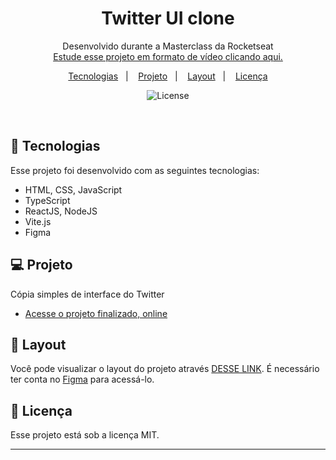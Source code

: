<h1 align="center"> Twitter UI clone </h1>

<p align="center">
Desenvolvido durante a Masterclass da Rocketseat <br/>
<a href="https://lp.rocketseat.com.br/devlinks/inscricao?utm_source=github&utm_medium=descricao&utm_campaign=capture-devlinks&utm_term=organic&utm_content=descricao-github-mayk-brito">Estude esse projeto em formato de vídeo clicando aqui.</a>
</p>

<p align="center">
  <a href="#-tecnologias">Tecnologias</a>&nbsp;&nbsp;&nbsp;|&nbsp;&nbsp;&nbsp;
  <a href="#-projeto">Projeto</a>&nbsp;&nbsp;&nbsp;|&nbsp;&nbsp;&nbsp;
  <a href="#-layout">Layout</a>&nbsp;&nbsp;&nbsp;|&nbsp;&nbsp;&nbsp;
  <a href="#memo-licença">Licença</a>
</p>

<p align="center">
  <img alt="License" src="https://img.shields.io/static/v1?label=license&message=MIT&color=49AA26&labelColor=000000">
</p>

<br>

## 🚀 Tecnologias

Esse projeto foi desenvolvido com as seguintes tecnologias:

- HTML, CSS, JavaScript
- TypeScript
- ReactJS, NodeJS
- Vite.js
- Figma

## 💻 Projeto

Cópia simples de interface do Twitter

- [Acesse o projeto finalizado, online](hhttps://twitter-ui-one.vercel.app)

## 🔖 Layout

Você pode visualizar o layout do projeto através [DESSE LINK](https://www.figma.com/community/file/1202694130789327431). É necessário ter conta no [Figma](https://figma.com) para acessá-lo.

## :memo: Licença

Esse projeto está sob a licença MIT.

---
